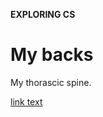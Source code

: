 <b>EXPLORING CS</b><!DOCTYPE html>
<html>
 <body>
<h1>My backs </h1>
   	<p>My thorascic spine.</p>
 
 
 </body>
</html>
<a href="http://www.espn.com">link text</a>

